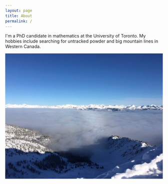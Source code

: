 ```yaml
---
layout: page
title: About
permalink: /
---
```


I'm a PhD candidate in mathematics at the University of Toronto. My hobbies include searching for untracked powder and big mountain lines in Western Canada.

![](assets/img/KHMR_clouds.jpg)
